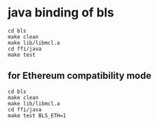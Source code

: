 # java binding of bls


```
cd bls
make clean
make lib/libmcl.a
cd ffi/java
make test
```

## for Ethereum compatibility mode

```
cd bls
make clean
make lib/libmcl.a
cd ffi/java
make test BLS_ETH=1
```
